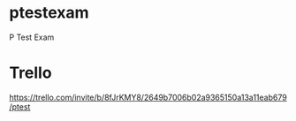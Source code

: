 # ptestexam
P Test Exam

# Trello
https://trello.com/invite/b/8fJrKMY8/2649b7006b02a9365150a13a11eab679/ptest